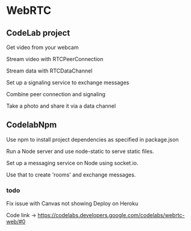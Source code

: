 # WebRTC


## CodeLab project

Get video from your webcam 

Stream video with RTCPeerConnection 

Stream data with RTCDataChannel 

Set up a signaling service to exchange messages 

Combine peer connection and signaling 

Take a photo and share it via a data channel 


## CodelabNpm

Use npm to install project dependencies as specified in package.json 

Run a Node server and use node-static to serve static files. 

Set up a messaging service on Node using socket.io. 

Use that to create 'rooms' and exchange messages. 


### todo  
Fix issue with Canvas not showing 
Deploy on Heroku 

Code link → https://codelabs.developers.google.com/codelabs/webrtc-web/#0